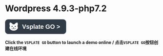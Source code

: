 # Wordpress 4.9.3-php7.2

<a href="https://www.vsplate.com/?docker-compose=https://github.com/vsplate/dcenvs/wordpress/4.9.3-php7.2"><img alt="VSPLATE GO" src="https://raw.githubusercontent.com/vsplate/images/master/vsgo_btn.png" width="200px"></a>

**Click the `VSPLATE GO` button to launch a demo online / 点击`VSPLATE GO`按钮创建在线环境**